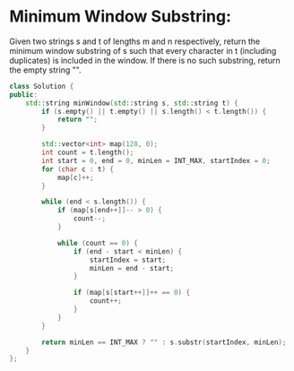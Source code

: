 # Minimum Window Substring:
Given two strings s and t of lengths m and n respectively, return the minimum window substring of s such that every character in t (including duplicates) is included in the window. If there is no such substring, return the empty string "".

```cpp
class Solution {
public:
    std::string minWindow(std::string s, std::string t) {
        if (s.empty() || t.empty() || s.length() < t.length()) {
            return "";
        }

        std::vector<int> map(128, 0);
        int count = t.length();
        int start = 0, end = 0, minLen = INT_MAX, startIndex = 0;
        for (char c : t) {
            map[c]++;
        }

        while (end < s.length()) {
            if (map[s[end++]]-- > 0) {
                count--;
            }

            while (count == 0) {
                if (end - start < minLen) {
                    startIndex = start;
                    minLen = end - start;
                }

                if (map[s[start++]]++ == 0) {
                    count++;
                }
            }
        }

        return minLen == INT_MAX ? "" : s.substr(startIndex, minLen);
    }
};
```